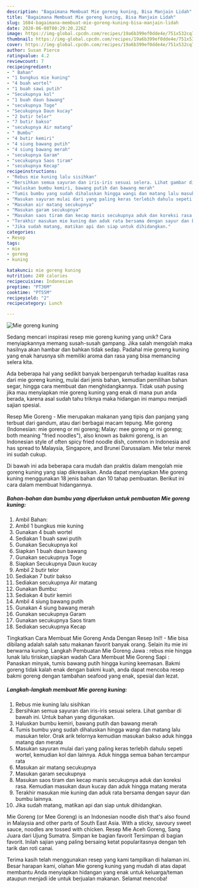 ```yaml
---
description: "Bagaimana Membuat Mie goreng kuning, Bisa Manjain Lidah"
title: "Bagaimana Membuat Mie goreng kuning, Bisa Manjain Lidah"
slug: 1684-bagaimana-membuat-mie-goreng-kuning-bisa-manjain-lidah
date: 2020-06-08T00:29:20.226Z
image: https://img-global.cpcdn.com/recipes/19a6b399ef0dde4e/751x532cq70/mie-goreng-kuning-foto-resep-utama.jpg
thumbnail: https://img-global.cpcdn.com/recipes/19a6b399ef0dde4e/751x532cq70/mie-goreng-kuning-foto-resep-utama.jpg
cover: https://img-global.cpcdn.com/recipes/19a6b399ef0dde4e/751x532cq70/mie-goreng-kuning-foto-resep-utama.jpg
author: Susan Pierce
ratingvalue: 4.2
reviewcount: 7
recipeingredient:
- " Bahan"
- "1 bungkus mie kuning"
- "4 buah wortel"
- "1 buah sawi putih"
- "Secukupnya kol"
- "1 buah daun bawang"
- "secukupnya Toge"
- "Secukupnya Daun kucay"
- "2 butir telor"
- "7 butir bakso"
- "secukupnya Air matang"
- " Bumbu"
- "4 butir kemiri"
- "4 siung bawang putih"
- "4 siung bawang merah"
- "secukupnya Garam"
- "secukupnya Saos tiram"
- "secukupnya Kecap"
recipeinstructions:
- "Rebus mie kuning lalu sisihkan"
- "Bersihkan semua sayuran dan iris-iris sesuai selera. Lihat gambar di bawah ini. Untuk bahan yang digunakan."
- "Haluskan bumbu kemiri, bawang putih dan bawang merah"
- "Tumis bumbu yang sudah dihaluskan hingga wangi dan matang lalu masukan telor. Orak arik telornya kemudian masukan bakso aduk hingga matang dan merata"
- "Masukan sayuran mulai dari yang paling keras terlebih dahulu sepeti wortel, kemudian kol dan lainnya. Aduk hingga semua bahan tercampur rata"
- "Masukan air matang secukupnya"
- "Masukan garam secukupnya"
- "Masukan saos tiram dan kecap manis secukupnya aduk dan koreksi rasa. Kemudian masukan daun kucay dan aduk hingga matang merata"
- "Terakhir masukan mie kuning dan aduk rata bersama dengan sayur dan bumbu lainnya."
- "Jika sudah matang, matikan api dan siap untuk dihidangkan."
categories:
- Resep
tags:
- mie
- goreng
- kuning

katakunci: mie goreng kuning 
nutrition: 249 calories
recipecuisine: Indonesian
preptime: "PT36M"
cooktime: "PT55M"
recipeyield: "2"
recipecategory: Lunch

---
```



![Mie goreng kuning](https://img-global.cpcdn.com/recipes/19a6b399ef0dde4e/751x532cq70/mie-goreng-kuning-foto-resep-utama.jpg)

Sedang mencari inspirasi resep mie goreng kuning yang unik? Cara menyiapkannya memang susah-susah gampang. Jika salah mengolah maka hasilnya akan hambar dan bahkan tidak sedap. Padahal mie goreng kuning yang enak harusnya sih memiliki aroma dan rasa yang bisa memancing selera kita.

Ada beberapa hal yang sedikit banyak berpengaruh terhadap kualitas rasa dari mie goreng kuning, mulai dari jenis bahan, kemudian pemilihan bahan segar, hingga cara membuat dan menghidangkannya. Tidak usah pusing jika mau menyiapkan mie goreng kuning yang enak di mana pun anda berada, karena asal sudah tahu triknya maka hidangan ini mampu menjadi sajian spesial.

Resep Mie Goreng - Mie merupakan makanan yang tipis dan panjang yang terbuat dari gandum, atau dari berbagai macam tepung. Mie goreng (Indonesian: mie goreng or mi goreng; Malay: mee goreng or mi goreng; both meaning &#34;fried noodles&#34;), also known as bakmi goreng, is an Indonesian style of often spicy fried noodle dish, common in Indonesia and has spread to Malaysia, Singapore, and Brunei Darussalam. Mie telur merek ini sudah cukup.


Di bawah ini ada beberapa cara mudah dan praktis dalam mengolah mie goreng kuning yang siap dikreasikan. Anda dapat menyiapkan Mie goreng kuning menggunakan 18 jenis bahan dan 10 tahap pembuatan. Berikut ini cara dalam membuat hidangannya.

<!--inarticleads1-->

##### Bahan-bahan dan bumbu yang diperlukan untuk pembuatan Mie goreng kuning:

1. Ambil  Bahan:
1. Ambil 1 bungkus mie kuning
1. Gunakan 4 buah wortel
1. Sediakan 1 buah sawi putih
1. Gunakan Secukupnya kol
1. Siapkan 1 buah daun bawang
1. Gunakan secukupnya Toge
1. Siapkan Secukupnya Daun kucay
1. Ambil 2 butir telor
1. Sediakan 7 butir bakso
1. Sediakan secukupnya Air matang
1. Gunakan  Bumbu:
1. Sediakan 4 butir kemiri
1. Ambil 4 siung bawang putih
1. Gunakan 4 siung bawang merah
1. Gunakan secukupnya Garam
1. Gunakan secukupnya Saos tiram
1. Sediakan secukupnya Kecap


Tingkatkan Cara Membuat Mie Goreng Anda Dengan Resep Ini!! - Mie bisa dibilang adalah salah satu makanan favorit banyak orang. Selain itu mie ini berwarna kuning. Langkah Pembuatan Mie Goreng Jawa : rebus mie hingga lunak lalu tiriskan,siapkan wadah Cara Membuat Mie Goreng Sapi : Panaskan minyak, tumis bawang putih hingga kuning keemasan. Bakmi goreng tidak kalah enak dengan bakmi kuah, anda dapat mencoba resep bakmi goreng dengan tambahan seafood yang enak, spesial dan lezat. 

<!--inarticleads2-->

##### Langkah-langkah membuat Mie goreng kuning:

1. Rebus mie kuning lalu sisihkan
1. Bersihkan semua sayuran dan iris-iris sesuai selera. Lihat gambar di bawah ini. Untuk bahan yang digunakan.
1. Haluskan bumbu kemiri, bawang putih dan bawang merah
1. Tumis bumbu yang sudah dihaluskan hingga wangi dan matang lalu masukan telor. Orak arik telornya kemudian masukan bakso aduk hingga matang dan merata
1. Masukan sayuran mulai dari yang paling keras terlebih dahulu sepeti wortel, kemudian kol dan lainnya. Aduk hingga semua bahan tercampur rata
1. Masukan air matang secukupnya
1. Masukan garam secukupnya
1. Masukan saos tiram dan kecap manis secukupnya aduk dan koreksi rasa. Kemudian masukan daun kucay dan aduk hingga matang merata
1. Terakhir masukan mie kuning dan aduk rata bersama dengan sayur dan bumbu lainnya.
1. Jika sudah matang, matikan api dan siap untuk dihidangkan.


Mie Goreng (or Mee Goreng) is an Indonesian noodle dish that&#39;s also found in Malaysia and other parts of South East Asia. With a sticky, savoury sweet sauce, noodles are tossed with chicken. Resep Mie Aceh Goreng, Sang Juara dari Ujung Sumatra. Simpan ke bagian favorit Tersimpan di bagian favorit. Inilah sajian yang paling bersaing ketat popularitasnya dengan teh tarik dan roti canai. 

Terima kasih telah menggunakan resep yang kami tampilkan di halaman ini. Besar harapan kami, olahan Mie goreng kuning yang mudah di atas dapat membantu Anda menyiapkan hidangan yang enak untuk keluarga/teman ataupun menjadi ide untuk berjualan makanan. Selamat mencoba!
